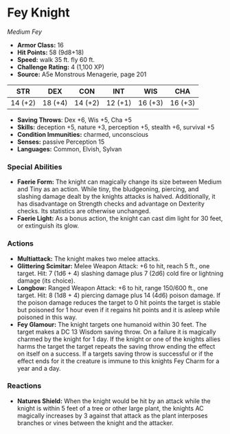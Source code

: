 # Fey Knight

*Medium* *Fey*

- **Armor Class:** 16
- **Hit Points:** 58 (9d8+18)
- **Speed:** walk 35 ft. fly 60 ft.
- **Challenge Rating:** 4 (1,100 XP)
- **Source:** A5e Monstrous Menagerie, page 201

| STR | DEX | CON | INT | WIS | CHA |
| --- | --- | --- | --- | --- | --- |
| 14 (+2) | 18 (+4) | 14 (+2) | 12 (+1) | 16 (+3) | 16 (+3) |

- **Saving Throws**: Dex +6, Wis +5, Cha +5
- **Skills:** deception +5, nature +3, perception +5, stealth +6, survival +5
- **Condition Immunities:** charmed, unconscious
- **Senses:** passive Perception 15
- **Languages:** Common, Elvish, Sylvan

### Special Abilities

- **Faerie Form:** The knight can magically change its size between Medium and Tiny as an action. While tiny, the bludgeoning, piercing, and slashing damage dealt by the knights attacks is halved. Additionally, it has disadvantage on Strength checks and advantage on Dexterity checks. Its statistics are otherwise unchanged.
- **Faerie Light:** As a bonus action, the knight can cast dim light for 30 feet, or extinguish its glow.

### Actions

- **Multiattack:** The knight makes two melee attacks.
- **Glittering Scimitar:** Melee Weapon Attack: +6 to hit, reach 5 ft., one target. Hit: 7 (1d6 + 4) slashing damage plus 7 (2d6) cold  fire  or lightning damage (its choice).
- **Longbow:** Ranged Weapon Attack: +6 to hit, range 150/600 ft., one target. Hit: 8 (1d8 + 4) piercing damage plus 14 (4d6) poison damage. If the poison damage reduces the target to 0 hit points  the target is stable but poisoned for 1 hour  even if it regains hit points  and it is asleep while poisoned in this way.
- **Fey Glamour:** The knight targets one humanoid within 30 feet. The target makes a DC 13 Wisdom saving throw. On a failure  it is magically charmed by the knight for 1 day. If the knight or one of the knights allies harms the target  the target repeats the saving throw  ending the effect on itself on a success. If a targets saving throw is successful  or if the effect ends for it  the creature is immune to this knights Fey Charm for a year and a day.

### Reactions

- **Natures Shield:** When the knight would be hit by an attack while the knight is within 5 feet of a tree or other large plant, the knights AC magically increases by 3 against that attack as the plant interposes branches or vines between the knight and the attacker.


